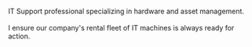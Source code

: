 <title>Hi, I’m @IoannisSarrigiannidis</title>
<br>IT Support professional specializing in hardware and asset management.</br>
<br>I ensure our company's rental fleet of IT machines is always ready for action.</br>
